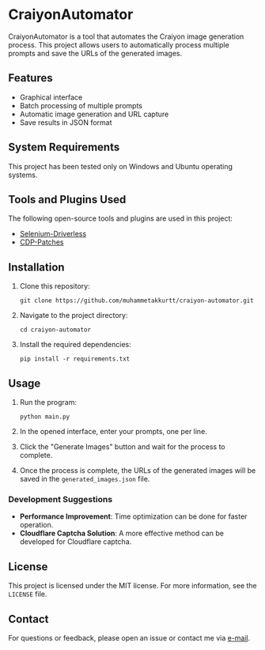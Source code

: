 # CraiyonAutomator

CraiyonAutomator is a tool that automates the Craiyon image generation process. This project allows users to automatically process multiple prompts and save the URLs of the generated images.

## Features

- Graphical interface
- Batch processing of multiple prompts
- Automatic image generation and URL capture
- Save results in JSON format

## System Requirements

This project has been tested only on Windows and Ubuntu operating systems.

## Tools and Plugins Used

The following open-source tools and plugins are used in this project:

- [Selenium-Driverless](https://github.com/kaliiiiiiiiii/Selenium-Driverless)
- [CDP-Patches](https://github.com/Kaliiiiiiiiii-Vinyzu/CDP-Patches)

## Installation

1. Clone this repository:
   ```
   git clone https://github.com/muhammetakkurtt/craiyon-automator.git
   ```

2. Navigate to the project directory:
   ```
   cd craiyon-automator
   ```

3. Install the required dependencies:
   ```
   pip install -r requirements.txt
   ```

## Usage

1. Run the program:
   ```
   python main.py
   ```

2. In the opened interface, enter your prompts, one per line.

3. Click the "Generate Images" button and wait for the process to complete.

4. Once the process is complete, the URLs of the generated images will be saved in the `generated_images.json` file.

### Development Suggestions

- **Performance Improvement**: Time optimization can be done for faster operation.
- **Cloudflare Captcha Solution**: A more effective method can be developed for Cloudflare captcha.

## License

This project is licensed under the MIT license. For more information, see the `LICENSE` file.

## Contact

For questions or feedback, please open an issue or contact me via [e-mail](muhammetakkurtt@icloud.com).